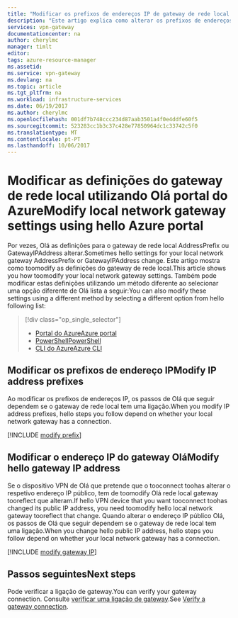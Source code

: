 ```yaml
---
title: "Modificar os prefixos de endereços IP de gateway de rede local de Olá e endereço de IP do Gateway de VPN Olá | Azure | Portal | Microsoft Docs"
description: "Este artigo explica como alterar os prefixos de endereços IP para o gateway de rede local utilizando Olá portal do Azure."
services: vpn-gateway
documentationcenter: na
author: cherylmc
manager: timlt
editor: 
tags: azure-resource-manager
ms.assetid: 
ms.service: vpn-gateway
ms.devlang: na
ms.topic: article
ms.tgt_pltfrm: na
ms.workload: infrastructure-services
ms.date: 06/19/2017
ms.author: cherylmc
ms.openlocfilehash: 001df7b748ccc234d87aab3501a4f0e4ddfe60f5
ms.sourcegitcommit: 523283cc1b3c37c428e77850964dc1c33742c5f0
ms.translationtype: MT
ms.contentlocale: pt-PT
ms.lasthandoff: 10/06/2017
---
```

# <a name="modify-local-network-gateway-settings-using-hello-azure-portal"></a><span data-ttu-id="bc85c-103">Modificar as definições do gateway de rede local utilizando Olá portal do Azure</span><span class="sxs-lookup"><span data-stu-id="bc85c-103">Modify local network gateway settings using hello Azure portal</span></span>

<span data-ttu-id="bc85c-104">Por vezes, Olá as definições para o gateway de rede local AddressPrefix ou GatewayIPAddress alterar.</span><span class="sxs-lookup"><span data-stu-id="bc85c-104">Sometimes hello settings for your local network gateway AddressPrefix or GatewayIPAddress change.</span></span> <span data-ttu-id="bc85c-105">Este artigo mostra como toomodify as definições do gateway de rede local.</span><span class="sxs-lookup"><span data-stu-id="bc85c-105">This article shows you how toomodify your local network gateway settings.</span></span> <span data-ttu-id="bc85c-106">Também pode modificar estas definições utilizando um método diferente ao selecionar uma opção diferente de Olá lista a seguir:</span><span class="sxs-lookup"><span data-stu-id="bc85c-106">You can also modify these settings using a different method by selecting a different option from hello following list:</span></span>

> [!div class="op_single_selector"]
> * [<span data-ttu-id="bc85c-107">Portal do Azure</span><span class="sxs-lookup"><span data-stu-id="bc85c-107">Azure portal</span></span>](vpn-gateway-modify-local-network-gateway-portal.md)
> * [<span data-ttu-id="bc85c-108">PowerShell</span><span class="sxs-lookup"><span data-stu-id="bc85c-108">PowerShell</span></span>](vpn-gateway-modify-local-network-gateway.md)
> * [<span data-ttu-id="bc85c-109">CLI do Azure</span><span class="sxs-lookup"><span data-stu-id="bc85c-109">Azure CLI</span></span>](vpn-gateway-modify-local-network-gateway-cli.md)
>
>


## <span data-ttu-id="bc85c-110"><a name="ipaddprefix"></a>Modificar os prefixos de endereço IP</span><span class="sxs-lookup"><span data-stu-id="bc85c-110"><a name="ipaddprefix"></a>Modify IP address prefixes</span></span>

<span data-ttu-id="bc85c-111">Ao modificar os prefixos de endereços IP, os passos de Olá que seguir dependem se o gateway de rede local tem uma ligação.</span><span class="sxs-lookup"><span data-stu-id="bc85c-111">When you modify IP address prefixes, hello steps you follow depend on whether your local network gateway has a connection.</span></span>

[!INCLUDE [modify prefix](../../includes/vpn-gateway-modify-ip-prefix-portal-include.md)]

## <span data-ttu-id="bc85c-112"><a name="gwip"></a>Modificar o endereço IP do gateway Olá</span><span class="sxs-lookup"><span data-stu-id="bc85c-112"><a name="gwip"></a>Modify hello gateway IP address</span></span>

<span data-ttu-id="bc85c-113">Se o dispositivo VPN de Olá que pretende que o tooconnect toohas alterar o respetivo endereço IP público, tem de toomodify Olá rede local gateway tooreflect que alteram.</span><span class="sxs-lookup"><span data-stu-id="bc85c-113">If hello VPN device that you want tooconnect toohas changed its public IP address, you need toomodify hello local network gateway tooreflect that change.</span></span> <span data-ttu-id="bc85c-114">Quando alterar o endereço IP público Olá, os passos de Olá que seguir dependem se o gateway de rede local tem uma ligação.</span><span class="sxs-lookup"><span data-stu-id="bc85c-114">When you change hello public IP address, hello steps you follow depend on whether your local network gateway has a connection.</span></span>

[!INCLUDE [modify gateway IP](../../includes/vpn-gateway-modify-lng-gateway-ip-portal-include.md)]

## <a name="next-steps"></a><span data-ttu-id="bc85c-115">Passos seguintes</span><span class="sxs-lookup"><span data-stu-id="bc85c-115">Next steps</span></span>

<span data-ttu-id="bc85c-116">Pode verificar a ligação de gateway.</span><span class="sxs-lookup"><span data-stu-id="bc85c-116">You can verify your gateway connection.</span></span> <span data-ttu-id="bc85c-117">Consulte [verificar uma ligação de gateway](vpn-gateway-verify-connection-resource-manager.md).</span><span class="sxs-lookup"><span data-stu-id="bc85c-117">See [Verify a gateway connection](vpn-gateway-verify-connection-resource-manager.md).</span></span>